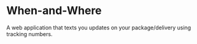 # When-and-Where
A web application that texts you updates on your package/delivery using tracking numbers. 
